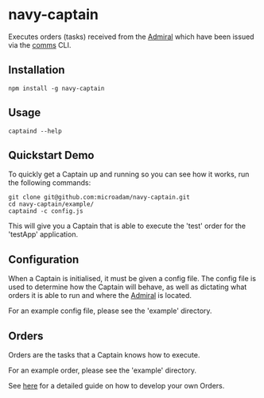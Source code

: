 # navy-captain

Executes orders (tasks) received from the [Admiral](http://github.com/microadam/navy-admiral) which have been issued via the [comms](http://github.com/microadam/navy-comms) CLI.

## Installation

    npm install -g navy-captain

## Usage

    captaind --help

## Quickstart Demo

To quickly get a Captain up and running so you can see how it works, run the following commands:

    git clone git@github.com:microadam/navy-captain.git
    cd navy-captain/example/
    captaind -c config.js

This will give you a Captain that is able to execute the 'test' order for the 'testApp' application.

## Configuration

When a Captain is initialised, it must be given a config file. The config file is used to determine how the Captain will behave, as well as dictating what orders it is able to run and where the [Admiral](http://github.com/microadam/navy-admiral) is located.

For an example config file, please see the 'example' directory.

## Orders

Orders are the tasks that a Captain knows how to execute.

For an example order, please see the 'example' directory.

See [here](https://github.com/microadam/navy-captain/wiki/Developing-Orders) for a detailed guide on how to develop your own Orders.
